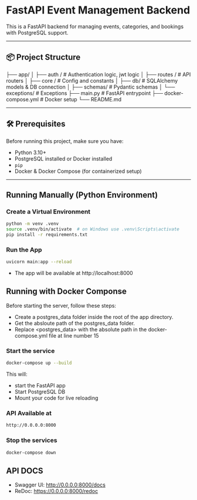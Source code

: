 # FastAPI Event Management Backend

This is a FastAPI backend for managing events, categories, and bookings with PostgreSQL support.

---

## 📦 Project Structure

├── app/
│ ├── auth / # Authentication logic, jwt logic
│ ├── routes / # API routers
│ ├── core / # Config and constants
│ ├── db/ # SQLAlchemy models & DB connection
│ ├── schemas/ # Pydantic schemas
│ └── exceptions/ # Exceptions
├── main.py # FastAPI entrypoint
├── docker-compose.yml # Docker setup
└── README.md


---

## 🛠️ Prerequisites

Before running this project, make sure you have:

- Python 3.10+
- PostgreSQL installed or Docker installed
- `pip`
- Docker & Docker Compose (for containerized setup)

---

## Running Manually (Python Environment)

### Create a Virtual Environment

```bash
python -m venv .venv
source .venv/bin/activate  # on Windows use .venv\Scripts\activate
pip install -r requirements.txt
```

### Run the App

```bash
uvicorn main:app --reload
```
- The app will be available at http://localhost:8000

## Running with Docker Componse

Before starting the server, follow these steps:
- Create a postgres_data folder inside the root of the app directory.
- Get the absloute path of the postgres_data folder.
- Replace <postgres_data> with the absolute path in the docker-compose.yml file at line number 15  

### Start the service


```bash
docker-compose up --build
```
This will:
- start the FastAPI app
- Start PostgreSQL DB
- Mount your code for live reloading

### API Available at

```bash
http://0.0.0.0:8000
```

### Stop the services

```bash
docker-compose down
```


## API DOCS

- Swagger UI: http://0.0.0.0:8000/docs
- ReDoc: https://0.0.0.0:8000/redoc

